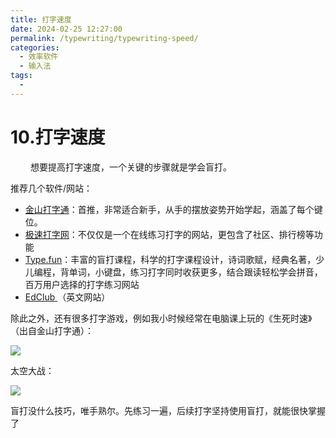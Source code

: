 ```yaml
---
title: 打字速度
date: 2024-02-25 12:27:00
permalink: /typewriting/typewriting-speed/
categories:
  - 效率软件
  - 输入法
tags:
  - 
---
```

# 10.打字速度

　　‍
想要提高打字速度，一个关键的步骤就是学会盲打。

<!-- more -->

推荐几个软件/网站：

* [金山打字通](https://www.51dzt.com/rubik-ssr/51dzt)：首推，非常适合新手，从手的摆放姿势开始学起，涵盖了每个键位。
* [极速打字网](https://www.jsxiaoshi.com/)：不仅仅是一个在线练习打字的网站，更包含了社区、排行榜等功能
* [Type.fun](https://www.type.fun/)：丰富的盲打课程，科学的打字课程设计，诗词歌赋，经典名著，少儿编程，背单词，小键盘，练习打字同时收获更多，结合跟读轻松学会拼音，百万用户选择的打字练习网站
* [EdClub ](https://www.typingclub.com/sportal/program-3.game)（英文网站）

除此之外，还有很多打字游戏，例如我小时候经常在电脑课上玩的《生死时速》（出自金山打字通）：


![](https://image.peterjxl.com/blog/image-20240619193219-k4bq6py.png)


太空大战：

![](https://image.peterjxl.com/blog/image-20240619193209-gvuo74g.png)


盲打没什么技巧，唯手熟尔。先练习一遍，后续打字坚持使用盲打，就能很快掌握了

